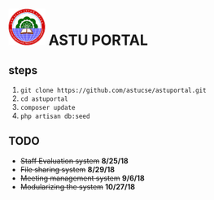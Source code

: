 # ![Astu Logo](/public/logo.png) ASTU PORTAL



## steps
1. `git clone https://github.com/astucse/astuportal.git`
2. `cd astuportal`
3. `composer update`
4. `php artisan db:seed`

## TODO
* ~~Staff Evaluation system~~ **8/25/18**
* ~~File sharing system~~ **8/29/18**
* ~~Meeting management system~~ **9/6/18**
* ~~Modularizing the system~~ **10/27/18**